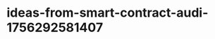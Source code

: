 # ideas-from-smart-contract-audi-1756292581407
```json [ { "title": "AI-Powered Smart Contract Vulnerability Scanner", "description": "أداة تعتمد على الذكاء الاصطناعي لتحليل العقود الذكية واكتشاف الثغرات الأمنية المحتملة بشكل تلقائي.", "mvp_plan": "إنشاء واجهة بسيطة لتحميل العقود الذكية، واستخدام نموذج تعلم آلي مدرب مسبقًا لتحليل الكود وتقديم تقرير بالثغرات المحتملة." }, { "title": "Smart Co...
